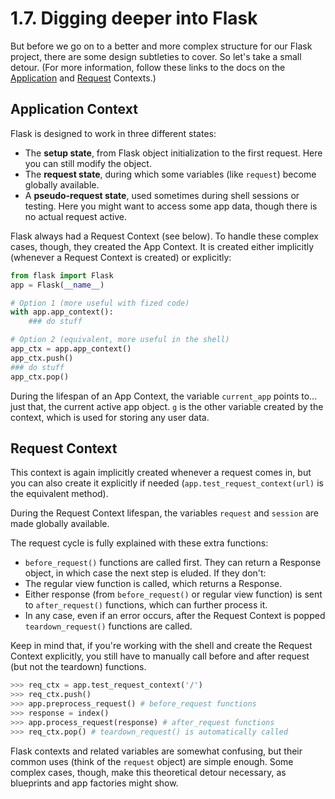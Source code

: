 1.7. Digging deeper into Flask
==============================

But before we go on to a better and more complex structure
for our Flask project, there are some design subtleties to cover.
So let's take a small detour.
(For more information, follow these links to the docs on the
[Application](http://flask.pocoo.org/docs/0.10/appcontext/) and
[Request](http://flask.pocoo.org/docs/0.10/reqcontext/) Contexts.)

Application Context
-------------------

Flask is designed to work in three different states:

* The **setup state**,
  from Flask object initialization to the first request.
  Here you can still modify the object.
* The **request state**,
  during which some variables (like `request`) become globally available.
* A **pseudo-request state**,
  used sometimes during shell sessions or testing.
  Here you might want to access some app data,
  though there is no actual request active.

Flask always had a Request Context (see below).
To handle these complex cases, though, they created the App Context.
It is created either implicitly (whenever a Request Context is created)
or explicitly:

  ```python
  from flask import Flask
  app = Flask(__name__)

  # Option 1 (more useful with fized code)
  with app.app_context():
      ### do stuff

  # Option 2 (equivalent, more useful in the shell)
  app_ctx = app.app_context()
  app_ctx.push()
  ### do stuff
  app_ctx.pop()
  ```
During the lifespan of an App Context, the variable `current_app`
points to... just that, the current active app object.
`g` is the other variable created by the context,
which is used for storing any user data.

Request Context
---------------

This context is again implicitly created whenever a request comes in,
but you can also create it explicitly if needed
(`app.test_request_context(url)` is the equivalent method).

During the Request Context lifespan,
the variables `request` and `session` are made globally available.

The request cycle is fully explained with these extra functions:

* `before_request()` functions are called first.
  They can return a Response object, in which case
  the next step is eluded. If they don't:
* The regular view function is called, which returns a Response.
* Either response (from `before_request()` or regular view function)
  is sent to `after_request()` functions, which can further process it.
* In any case, even if an error occurs, after the Request Context is popped
  `teardown_request()` functions are called.

Keep in mind that, if you're working with the shell and create
the Request Context explicitly, you still have to manually call
before and after request (but not the teardown) functions.

  ```python
  >>> req_ctx = app.test_request_context('/')
  >>> req_ctx.push()
  >>> app.preprocess_request() # before_request functions
  >>> response = index()
  >>> app.process_request(response) # after_request functions
  >>> req_ctx.pop() # teardown_request() is automatically called
  ```

Flask contexts and related variables are somewhat confusing,
but their common uses (think of the `request` object) are simple enough.
Some complex cases, though, make this theoretical detour necessary,
as blueprints and app factories might show.
